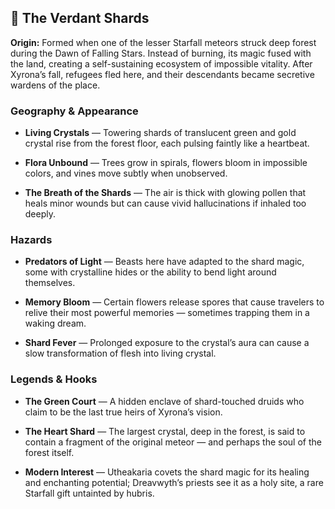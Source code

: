 ## 🌿 **The Verdant Shards**

**Origin:** Formed when one of the lesser Starfall meteors struck deep forest during the Dawn of Falling Stars. Instead of burning, its magic fused with the land, creating a self-sustaining ecosystem of impossible vitality. After Xyrona’s fall, refugees fled here, and their descendants became secretive wardens of the place.

### **Geography & Appearance**

- **Living Crystals** — Towering shards of translucent green and gold crystal rise from the forest floor, each pulsing faintly like a heartbeat.
    
- **Flora Unbound** — Trees grow in spirals, flowers bloom in impossible colors, and vines move subtly when unobserved.
    
- **The Breath of the Shards** — The air is thick with glowing pollen that heals minor wounds but can cause vivid hallucinations if inhaled too deeply.
    

### **Hazards**

- **Predators of Light** — Beasts here have adapted to the shard magic, some with crystalline hides or the ability to bend light around themselves.
    
- **Memory Bloom** — Certain flowers release spores that cause travelers to relive their most powerful memories — sometimes trapping them in a waking dream.
    
- **Shard Fever** — Prolonged exposure to the crystal’s aura can cause a slow transformation of flesh into living crystal.
    

### **Legends & Hooks**

- **The Green Court** — A hidden enclave of shard-touched druids who claim to be the last true heirs of Xyrona’s vision.
    
- **The Heart Shard** — The largest crystal, deep in the forest, is said to contain a fragment of the original meteor — and perhaps the soul of the forest itself.
    
- **Modern Interest** — Utheakaria covets the shard magic for its healing and enchanting potential; Dreavwyth’s priests see it as a holy site, a rare Starfall gift untainted by hubris.